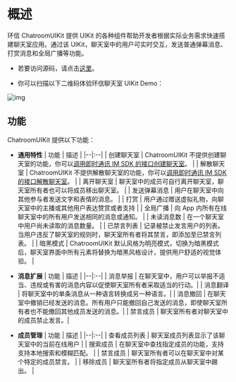 # 概述

<Toc />

环信 ChatroomUIKit 提供 UIKit 的各种组件帮助开发者根据实际业务需求快速搭建聊天室应用。通过该 UIKit，聊天室中的用户可实时交互，发送普通弹幕消息、打赏消息和全局广播等功能。

- 若要访问源码，请点击[这里](https://github.com/easemob/UIKit_Chatroom_android)。

- 你可以扫描以下二维码体验环信聊天室 UIKit Demo：

![img](/images/uikit/chatroomandroid/demo.png)

## 功能

ChatroomUIKit 提供以下功能：

- **通用特性**
| 功能 | 描述 |
  |--|:--|
  | 创建聊天室 | ChatroomUIKit 不提供创建聊天室的功能，你可以[调用即时通讯 IM SDK 的接口创建聊天室](/document/server-side/chatroom.html#创建聊天室)。 | 
  | 解散聊天室 | ChatroomUIKit 不提供解散聊天室的功能，你可以[调用即时通讯 IM SDK 的接口解散聊天室](/document/server-side/chatroom.html#解散聊天室)。 | 
  | 离开聊天室 | 聊天室中的成员可自行离开聊天室，聊天室所有者也可以将成员移出聊天室。 | 
  | 发送弹幕消息 | 用户在聊天室中向其他参与者发送文字和表情的消息。 | 
  | 打赏 | 用户通过赠送虚拟礼物，向聊天室中的主播或其他用户表达赞赏或者支持 | 
  | 全局广播 | 向 App 内所有在线聊天室中的所有用户发送相同的消息或通知。 | 
  | 未读消息数 | 在一个聊天室中用户尚未读取的消息数量。 | 
  | 已禁言列表 | 记录被禁止发言用户的列表。当用户违反了聊天室的规则时，聊天室所有者将其禁言，即添加至已禁言列表。 | 
  | 暗黑模式 | ChatroomUIKit 默认风格为明亮模式，切换为暗黑模式后，聊天室界面中所有元素将替换为暗黑风格设计，提供用户舒适的视觉体验。 | 
 
- **消息扩展**
| 功能 | 描述 |
  |--|:--|
  |   消息举报   | 在聊天室中，用户可以举报不适当、违规或有害的消息内容以促使聊天室所有者采取适当的行动。| 
  |   消息翻译   | 将聊天室中的单条消息从一种语言转换成另一种语言。| 
  |   消息撤回   | 在聊天室中撤销已经发送的消息。所有用户只能撤回自己发送的消息，即使聊天室所有者也不能撤回其他成员发送的消息。| 
  |   禁言成员   | 聊天室所有者对聊天室中的成员禁止发言。| 

- **成员管理**
| 功能 | 描述 |
  |--|:--|
  | 查看成员列表 | 聊天室成员列表显示了该聊天室中的当前在线用户 | 
  | 搜索成员 | 在聊天室中查找指定成员的功能，支持支持本地搜索和模糊匹配。 | 
  | 禁言成员  | 聊天室所有者可以在聊天室中对某个特定的成员禁言。  | 
  | 移除成员  | 聊天室所有者将指定成员从聊天室中踢出。  | 
